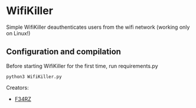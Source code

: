 # WifiKiller
Simple WifiKiller deauthenticates users from the wifi network (working only on Linux!)

## Configuration and compilation
Before starting WifiKiller for the first time, run requirements.py
```shell
python3 WifiKiller.py
```
Creators:  
+ [F34RZ](https://github.com/xxxfearz)

